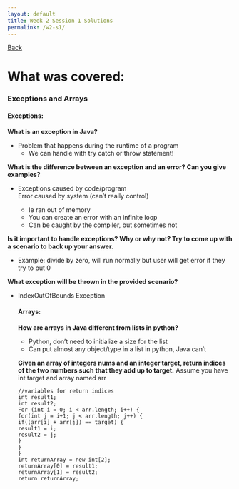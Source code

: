 ```yaml
---
layout: default
title: Week 2 Session 1 Solutions
permalink: /w2-s1/
---
```


[Back](session-notes.markdown)

# What was covered: 
### Exceptions and Arrays

#### Exceptions:
**What is an exception in Java?**
<ul>
    <li>Problem that happens during the runtime of a program
    <ul>
        <li>We can handle with try catch or throw statement!</li>
    </ul>
    </li>
</ul>

**What is the difference between an exception and an error? Can you give examples?**
<ul>
    <li>Exceptions caused by code/program</li>
    </li>Error caused by system (can’t really control)
        <ul>
            <li>Ie ran out of memory</li>
            <li>You can create an error with an infinite loop</li>
            <li>Can be caught by the compiler, but sometimes not</li>
        </ul>
    </li>
</ul>

**Is it important to handle exceptions? Why or why not? Try to come up with a scenario to back up your answer.**
<ul>
    <li>Example: divide by zero, will run normally but user will get error if they try to put 0</li>
</ul>

**What exception will be thrown in the provided scenario?**
<ul>
    <li>IndexOutOfBounds Exception</li>
</  ul>

#### Arrays:
**How are arrays in Java different from lists in python?**
<ul>
    <li>Python, don’t need to initialize a size for the list</li>
    <li>Can put almost any object/type in a list in python, Java can’t</li>
</ul>

**Given an array of integers nums and an integer target, return indices of the two numbers such that they add up to target.**
Assume you have int target and array named arr

```
//variables for return indices
int result1;
int result2;
For (int i = 0; i < arr.length; i++) {
for(int j = i+1; j < arr.length; j++) {
if((arr[i] + arr[j]) == target) {
result1 = i;
result2 = j;
}
}
}
int returnArray = new int[2];
returnArray[0] = result1;
returnArray[1] = result2;
return returnArray;
```